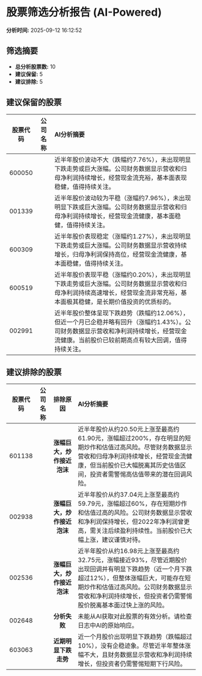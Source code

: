 # 股票筛选分析报告 (AI-Powered)

**分析时间:** 2025-09-12 16:12:52

## 筛选摘要

- **总分析股票数:** 10
- **建议保留:** 5
- **建议排除:** 5

## 建议保留的股票

| 股票代码 | 公司名称 | AI分析摘要 |
|:---:|:---:|:---|
| 600050 |  | 近半年股价波动不大（跌幅约7.76%），未出现明显下跌走势或巨大涨幅。公司财务数据显示营收和归母净利润持续增长，经营现金流充裕，基本面表现稳健，值得持续关注。 |
| 001339 |  | 近半年股价波动较为平稳（涨幅约7.96%），未出现明显下跌或巨大涨幅。公司财务数据显示营收和归母净利润持续增长，经营现金流健康，基本面稳健，值得持续关注。 |
| 600309 |  | 近半年股价表现稳定（涨幅约1.27%），未出现明显下跌走势或巨大涨幅。公司财务数据显示营收持续增长，归母净利润保持高位，经营现金流健康，基本面稳健，值得持续关注。 |
| 600519 |  | 近半年股价表现平稳（涨幅约0.20%），未出现明显下跌走势或巨大涨幅。公司财务数据显示营收和归母净利润持续高速增长，经营现金流非常充裕，基本面极其稳健，是长期价值投资的优质标的。 |
| 002991 |  | 近半年股价整体呈现下跌趋势（跌幅约12.06%），但近一个月已企稳并略有回升（涨幅约1.43%）。公司财务数据显示营收和净利润持续增长，经营现金流健康。当前股价已较前期高点有较大回调，值得持续关注。 |

## 建议排除的股票

| 股票代码 | 公司名称 | 排除原因 | AI分析摘要 |
|:---:|:---:|:---:|:---|
| 601138 |  | **涨幅巨大，炒作接近泡沫** | 近半年股价从约20.50元上涨至最高约61.90元，涨幅超过200%，存在明显的短期炒作和估值过高风险。尽管财务数据显示营收和归母净利润持续增长，经营现金流健康，但当前股价已大幅脱离其历史估值区间，投资者需警惕高估值带来的潜在回调风险。 |
| 002938 |  | **涨幅巨大，炒作接近泡沫** | 近半年股价从约37.04元上涨至最高约59.79元，涨幅超过60%，存在短期炒作和估值过高的风险。公司财务数据显示营收和净利润保持增长，但2022年净利润曾更高，需关注后续盈利持续性。当前股价已大幅上涨，建议谨慎对待。 |
| 002536 |  | **涨幅巨大，炒作接近泡沫** | 近半年股价从约16.98元上涨至最高约32.75元，涨幅接近93%，尽管近期股价出现回调并有明显下跌趋势（近一个月下跌超过12%），但整体涨幅巨大，可能存在短期炒作和估值过高风险。公司财务数据显示营收和净利润持续增长，但投资者仍需警惕股价脱离基本面过快上涨的风险。 |
| 002648 |  | **分析失败** | 未能从AI获取对此股票的有效分析。请检查日志中AI的原始响应。 |
| 603063 |  | **近期明显下跌走势** | 近一个月股价出现明显下跌趋势（跌幅超过10%），没有企稳迹象。尽管近半年整体涨幅不大，且财务数据显示营收和净利润持续增长，但投资者仍需警惕短期下行风险。 |

